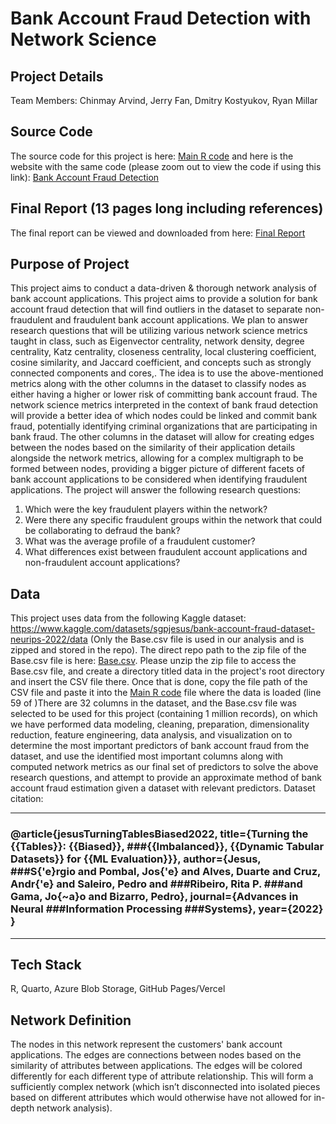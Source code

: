 # Bank Account Fraud Detection with Network Science

## Project Details

Team Members: Chinmay Arvind, Jerry Fan, Dmitry Kostyukov, Ryan Millar

## Source Code

The source code for this project is here: [Main R code](code/code.qmd) and here is the website with the same code (please zoom out to view the code if using this link): [Bank Account Fraud Detection](https://bank-account-fraud-detection-with-network-science.vercel.app/)

## Final Report (13 pages long including references)

The final report can be viewed and downloaded from here: [Final Report](https://github.com/chinmayarvind23/Bank-Account-Fraud-Detection-with-Network-Science/blob/main/docs/COSC%20421%20-%20Final%20Report.pdf)

## Purpose of Project

This project aims to conduct a data-driven & thorough network analysis of bank account applications. This project aims to provide a solution for bank account fraud detection that will find outliers in the dataset to separate non-fraudulent and fraudulent bank account applications. We plan to answer research questions that will be utilizing various network science metrics taught in class, such as Eigenvector centrality, network density, degree centrality, Katz centrality, closeness centrality, local clustering coefficient, cosine similarity, and Jaccard coefficient, and concepts such as strongly connected components and cores,. The idea is to use the above-mentioned metrics along with the other columns in the dataset to classify nodes as either having a higher or lower risk of committing bank account fraud. The network science metrics interpreted in the context of bank fraud detection will provide a better idea of which nodes could be linked and commit bank fraud, potentially identifying criminal organizations that are participating in bank fraud. The other columns in the dataset will allow for creating edges between the nodes based on the similarity of their application details alongside the network metrics, allowing for a complex multigraph to be formed between nodes, providing a bigger picture of different facets of bank account applications to be considered when identifying fraudulent applications. The project will answer the following research questions:

1.  Which were the key fraudulent players within the network?
2.  Were there any specific fraudulent groups within the network that could be collaborating to defraud the bank?
3.  What was the average profile of a fraudulent customer?
4.  What differences exist between fraudulent account applications and non-fraudulent account applications?

## Data

This project uses data from the following Kaggle dataset: <https://www.kaggle.com/datasets/sgpjesus/bank-account-fraud-dataset-neurips-2022/data> (Only the Base.csv file is used in our analysis and is zipped and stored in the repo). The direct repo path to the zip file of the Base.csv file is here: [Base.csv](compressed_data/data.zip). Please unzip the zip file to access the Base.csv file, and create a directory titled data in the project's root directory and insert the CSV file there. Once that is done, copy the file path of the CSV file and paste it into the [Main R code](code/code.qmd) file where the data is loaded (line 59 of )There are 32 columns in the dataset, and the Base.csv file was selected to be used for this project (containing 1 million records), on which we have performed data modeling, cleaning, preparation, dimensionality reduction, feature engineering, data analysis, and visualization on to determine the most important predictors of bank account fraud from the dataset, and use the identified most important columns along with computed network metrics as our final set of predictors to solve the above research questions, and attempt to provide an approximate method of bank account fraud estimation given a dataset with relevant predictors. Dataset citation:

---
### @article{jesusTurningTablesBiased2022, title={Turning the {{Tables}}: {{Biased}}, ###{{Imbalanced}}, {{Dynamic Tabular Datasets}} for {{ML Evaluation}}}, author={Jesus, ###S{'e}rgio and Pombal, Jos{'e} and Alves, Duarte and Cruz, Andr{'e} and Saleiro, Pedro and ###Ribeiro, Rita P. ###and Gama, Jo{\~a}o and Bizarro, Pedro}, journal={Advances in Neural ###Information Processing ###Systems}, year={2022} }
---

## Tech Stack

R, Quarto, Azure Blob Storage, GitHub Pages/Vercel

## Network Definition

The nodes in this network represent the customers' bank account applications. The edges are connections between nodes based on the similarity of attributes between applications. The edges will be colored differently for each different type of attribute relationship. This will form a sufficiently complex network (which isn’t disconnected into isolated pieces based on different attributes which would otherwise have not allowed for in-depth network analysis).
